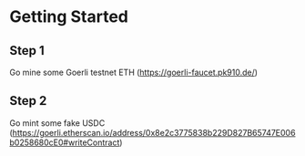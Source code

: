 # Getting Started

## Step 1
Go mine some Goerli testnet ETH (https://goerli-faucet.pk910.de/)

## Step 2
Go mint some fake USDC (https://goerli.etherscan.io/address/0x8e2c3775838b229D827B65747E006b0258680cE0#writeContract)
